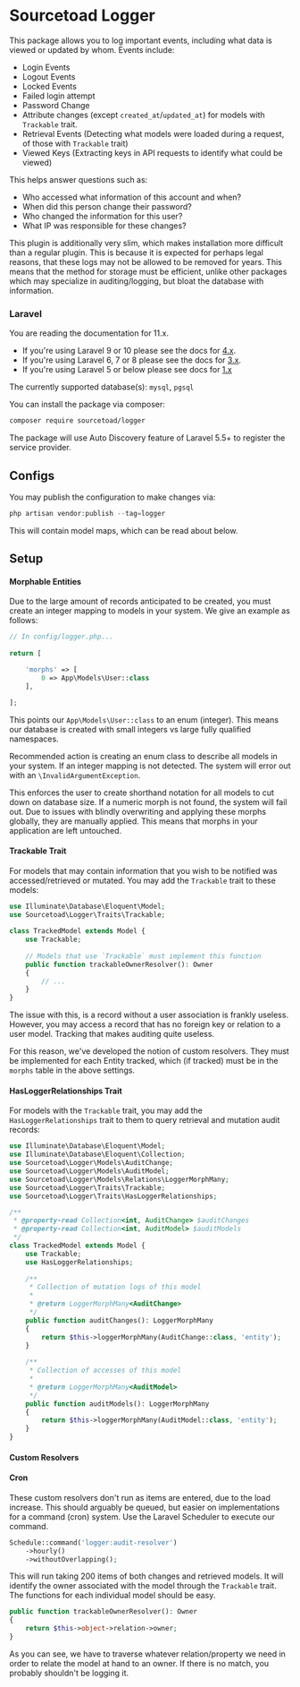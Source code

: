 # Sourcetoad Logger

This package allows you to log important events, including what data is viewed or updated by whom. Events include:

 * Login Events
 * Logout Events
 * Locked Events
 * Failed login attempt
 * Password Change
 * Attribute changes (except `created_at`/`updated_at`) for models with `Trackable` trait.
 * Retrieval Events (Detecting what models were loaded during a request, of those with `Trackable` trait)
 * Viewed Keys (Extracting keys in API requests to identify what could be viewed)
 
This helps answer questions such as:

 * Who accessed what information of this account and when?
 * When did this person change their password?
 * Who changed the information for this user?
 * What IP was responsible for these changes?
 
This plugin is additionally very slim, which makes installation more difficult than a regular plugin. This is because it is expected for perhaps legal reasons, that these logs may not be allowed to be removed for years. 
This means that the method for storage must be efficient, unlike other packages which may specialize in auditing/logging, but bloat the database with information.

### Laravel

You are reading the documentation for 11.x.

* If you're using Laravel 9 or 10 please see the docs for [4.x](https://github.com/sourcetoad/Logger/releases/tag/v4.2.0).
* If you're using Laravel 6, 7 or 8 please see the docs for [3.x](https://github.com/sourcetoad/Logger/releases/tag/v3.0.1).
* If you're using Laravel 5 or below please see docs for [1.x](https://github.com/sourcetoad/Logger/releases/tag/v1.3.0)

The currently supported database(s): `mysql`, `pgsql`

You can install the package via composer:

``` bash
composer require sourcetoad/logger
```

The package will use Auto Discovery feature of Laravel 5.5+ to register the service provider.

## Configs
You may publish the configuration to make changes via:

```php
php artisan vendor:publish --tag=logger
```

This will contain model maps, which can be read about below.

## Setup

#### Morphable Entities
Due to the large amount of records anticipated to be created, you must create an integer mapping to models in your system. We give an example as follows:

```php
// In config/logger.php...
 
return [

    'morphs' => [
        0 => App\Models\User::class
    ],

];
```

This points our `App\Models\User::class` to an enum (integer). This means our database is created with small integers vs large fully qualified namespaces.

Recommended action is creating an enum class to describe all models in your system. If an integer mapping is not detected. The system will error out with an `\InvalidArgumentException`.

This enforces the user to create shorthand notation for all models to cut down on database size. If a numeric morph is not found, the system will fail out. Due to issues with blindly overwriting and applying these morphs globally, they are manually applied. This means that morphs in your application are left untouched.

#### Trackable Trait
For models that may contain information that you wish to be notified was accessed/retrieved or mutated. You may add the `Trackable` trait to these models:

```php
use Illuminate\Database\Eloquent\Model;
use Sourcetoad\Logger\Traits\Trackable;
  
class TrackedModel extends Model {
    use Trackable;
    
    // Models that use `Trackable` must implement this function
    public function trackableOwnerResolver(): Owner
    {
        // ...
    }
}
```

The issue with this, is a record without a user association is frankly useless. However, you may access a record that has no foreign key or relation to a user model. Tracking that makes auditing quite useless.

For this reason, we've developed the notion of custom resolvers. They must be implemented for each Entity tracked, which (if tracked) must be in the `morphs` table in the above settings.

#### HasLoggerRelationships Trait

For models with the `Trackable` trait, you may add the `HasLoggerRelationships` trait to them to query retrieval and mutation audit records:

```php
use Illuminate\Database\Eloquent\Model;
use Illuminate\Database\Eloquent\Collection;
use Sourcetoad\Logger\Models\AuditChange;
use Sourcetoad\Logger\Models\AuditModel;
use Sourcetoad\Logger\Models\Relations\LoggerMorphMany;
use Sourcetoad\Logger\Traits\Trackable;
use Sourcetoad\Logger\Traits\HasLoggerRelationships;

/**
 * @property-read Collection<int, AuditChange> $auditChanges
 * @property-read Collection<int, AuditModel> $auditModels
 */
class TrackedModel extends Model {
    use Trackable;
    use HasLoggerRelationships;
    
    /**
     * Collection of mutation logs of this model
     *
     * @return LoggerMorphMany<AuditChange>
     */
    public function auditChanges(): LoggerMorphMany
    {
        return $this->loggerMorphMany(AuditChange::class, 'entity');
    }
    
    /**
     * Collection of accesses of this model
     * 
     * @return LoggerMorphMany<AuditModel>
     */
    public function auditModels(): LoggerMorphMany
    {
        return $this->loggerMorphMany(AuditModel::class, 'entity');
    }
}
```

#### Custom Resolvers

#### Cron
These custom resolvers don't run as items are entered, due to the load increase. This should arguably be queued, but easier on implementations for a command (cron) system. Use the Laravel Scheduler to execute our command.

```php
Schedule::command('logger:audit-resolver')
    ->hourly()
    ->withoutOverlapping();
```

This will run taking 200 items of both changes and retrieved models. It will identify the owner associated with the model through the `Trackable` trait. The functions for each individual model should be easy.

```php
public function trackableOwnerResolver(): Owner
{
    return $this->object->relation->owner;
}
```

As you can see, we have to traverse whatever relation/property we need in order to relate the model at hand to an owner. If there is no match, you probably shouldn't be logging it.
